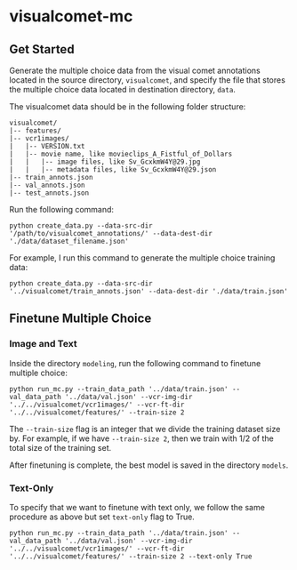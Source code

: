 # visualcomet-mc

## Get Started

  Generate the multiple choice data from the visual comet annotations located in the source directory, `visualcomet`, and specify the file that stores the multiple choice data located in destination directory, `data`.
  <p>
  The visualcomet data should be in the following folder structure:
  </p>
  
  
```
visualcomet/
|-- features/
|-- vcr1images/
|   |-- VERSION.txt
|   |-- movie name, like movieclips_A_Fistful_of_Dollars
|   |   |-- image files, like Sv_GcxkmW4Y@29.jpg
|   |   |-- metadata files, like Sv_GcxkmW4Y@29.json
|-- train_annots.json
|-- val_annots.json
|-- test_annots.json
```
  

  <p>
  Run the following command:
  </p>
  
  
    python create_data.py --data-src-dir '/path/to/visualcomet_annotations/' --data-dest-dir './data/dataset_filename.json'

  <p>
  For example, I run this command to generate the multiple choice training data:
  </p>
    
    python create_data.py --data-src-dir '../visualcomet/train_annots.json' --data-dest-dir './data/train.json'

## Finetune Multiple Choice

### Image and Text

  Inside the directory `modeling`, run the following command to finetune multiple choice:

  
    python run_mc.py --train_data_path '../data/train.json' --val_data_path '../data/val.json' --vcr-img-dir '../../visualcomet/vcr1images/' --vcr-ft-dir '../../visualcomet/features/' --train-size 2
    

  The `--train-size` flag is an integer that we divide the training dataset size by. For example, if we have `--train-size 2`, then we train with 1/2 of the total size of the training set.
  
  After finetuning is complete, the best model is saved in the directory `models`.
### Text-Only
To specify that we want to finetune with text only, we follow the same procedure as above but set `text-only` flag to True. 

    python run_mc.py --train_data_path '../data/train.json' --val_data_path '../data/val.json' --vcr-img-dir '../../visualcomet/vcr1images/' --vcr-ft-dir '../../visualcomet/features/' --train-size 2 --text-only True



